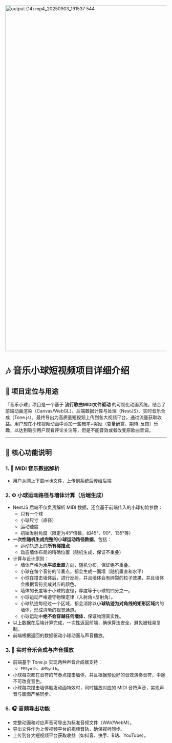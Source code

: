 <img width="810" height="1080" alt="output (14) mp4_20250903_191537 544" src="https://github.com/user-attachments/assets/b25f024b-4984-4b27-a1e6-2df1d4c367e4" />

# 🎶 音乐小球短视频项目详细介绍

## 🎯 项目定位与用途
『音乐小球』项目是一个基于 **流行歌曲MIDI文件驱动** 的可视化动画系统。结合了前端动画渲染（Canvas/WebGL）、后端数据计算与处理（NestJS）、实时音乐合成（Tone.js），最终导出为高质量短视频上传到各大视频平台，通过流量获取收益。用户想在小球视频动画中添加一些概率+奖励（变量酬赏、期待-反馈）乐趣，以达到吸引用户观看评论关注等，但是不能音效或者改变原歌曲音调。

---

## 🚀 核心功能说明

### 1. 🎵 MIDI 音乐数据解析
- 用户从网上下载midi文件，上传到系统后传给后端

### 2. ⚙️ 小球运动路径与墙体计算（后端生成）
- NestJS 后端不仅负责解析 MIDI 数据，还会基于前端传入的小球初始参数：
  - 只有一个球
  - 小球尺寸（直径）
  - 运动速度
  - 初始发射角度（限定为45°倍数，如45°、90°、135°等）
- **一次性随机生成完整的小球运动路径数据**，包括：
  - 运动轨迹上的**所有碰撞点**
  - 动态墙体布局的精确位置（随机生成，保证不重叠）
- 计算与设计原则：
  - 墙体严格为**水平或垂直**方向，随机分布，保证绝不重叠。
  - 小球在每个音符的节奏点，都会生成一面墙（随机垂直和水平）
  - 小球在撞击墙体后，进行反射，并且墙体会有碎裂的粒子效果，并且墙体会根据音符变成对应的颜色。
  - 墙体的长度等于小球的直径，厚度等于小球的四分之一。
  - 小球运动严格遵守物理定律（入射角=反射角）。
  - 小球轨迹每经过一个区域，都会消除以**小球轨迹为对角线的矩形区域**内的墙体，形成清晰的视觉通道。
  - 小球运动中**绝不会穿越任何墙体**，保证物理真实性。
- 以上数据在后端计算完成，一次性返回前端，确保算法安全，避免被轻易复制。
- 前端根据返回的数据驱动小球动画与声音播放。

### 3. 🎹 实时音乐合成与声音播放
- 前端基于 Tone.js 实现两种声音合成器支持：
  - `FMSynth`、`AMSynth`。
- 小球每次都在音符的节奏点撞击墙体，并且根据预设好的音效演奏音符，中途不可改变音色。
- 小球每次撞击墙体触发动画特效时，同时播放对应的 MIDI 音符声音，实现声音与画面严格同步。

### 5. 🎧 音频导出功能
- 完整动画和对应声音可导出为标准音频文件（WAV/WebM）。
- 导出文件作为上传视频平台的视频音轨，确保视听同步。
- 上传到各大短视频平台获取收益（如抖音、快手、B站、YouTube）。
